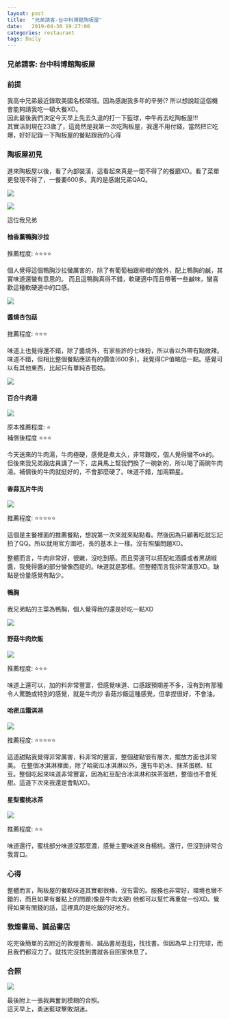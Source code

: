 ```yaml
---
layout: post
title:  "兄弟請客-台中科博館陶板屋"
date:   2019-04-30 19:27:00
categories: restaurant
tags: Daily
---
```


### 兄弟請客: 台中科博館陶板屋

### 前提

我高中兄弟最近錄取美國名校碩班。因為感謝我多年的辛勞(? 所以想說趁這個機會能夠請我吃一頓大餐XD。<br />
因此最後我們決定今天早上先去久違的打一下籃球，中午再去吃陶板屋!!!<br />
其實活到現在23歲了，這竟然是我第一次吃陶板屋，我還不用付錢，當然把它吃爆，好好記錄一下陶板屋的餐點跟我的心得

### 陶板屋初見

進來陶板屋以後，看了內部裝潢，這看起來真是一間不得了的餐廳XD。看了菜單更發現不得了，一餐要600多。真的是感謝兄弟QAQ。

![](/assets/images/Daily/0430/0430-1.jpg)

![](/assets/images/Daily/0430/0430-0.jpg)

這位我兄弟

#### 柚香薰鴨胸沙拉

推薦程度: :star::star::star::star:

個人覺得這個鴨胸沙拉蠻厲害的，除了有葡萄柚跟柳橙的酸外，配上鴨胸的鹹，其實味道還蠻有意思的。
而且這鴨胸真得不錯，軟硬適中而且帶著一些鹹味，蠻喜歡這種軟硬適中的口感。

![](/assets/images/Daily/0430/0430-2.jpg)

#### 醬燒杏包菇

推薦程度: :star::star::star:

味道上也覺得還不錯，除了醬燒外，有家些許的七味粉，所以香以外帶有點微辣。
味道不錯，但相比整個餐點應該有的價值(600多)，我覺得CP值略低一點。感覺可以有其他東西，比起只有單純杏苞姑。

![](/assets/images/Daily/0430/0430-3.jpg)


#### 百合牛肉湯

![](/assets/images/Daily/0430/0430-4.jpg)

原本推薦程度: :star:<br />
補償後程度 :star::star::star:

今天送來的牛肉湯，牛肉極硬，感覺是煮太久，非常難咬，個人覺得蠻不ok的。<br />
但後來我兄弟跟店員講了一下，店員馬上幫我們換了一碗新的，所以喝了兩碗牛肉湯。補償後的牛肉就挺好的，不會那麼硬了。味道不錯，加兩顆星。

#### 香蒜瓦片牛肉

![](/assets/images/Daily/0430/0430-5.jpg)

推薦程度: :star::star::star::star::star:

這個是主餐裡面的推薦餐點，想說第一次來就來點點看。然後因為只顧著吃就忘記拍了QQ。所以就用官方圖吧，長的基本上一樣。沒有照騙問題XD。<br />

整體而言，牛肉非常好，很嫩，沒吃到筋。而且旁邊可以搭配紅酒醬或者黑胡椒醬，我覺得醬的部分蠻像西提的。味道就是那樣。但整體而言我非常滿意XD。缺點是份量感覺有點少。

#### 鴨胸

我兄弟點的主菜為鴨胸，個人覺得我的還是好吃一點XD

![](/assets/images/Daily/0430/0430-6.jpg)

#### 野菇牛肉炊飯

![](/assets/images/Daily/0430/0430-7.jpg)

推薦程度: :star::star::star:

味道上還可以，加的料非常豐富，但感覺味道、口感跟預期差不多，沒有到有那種令人驚艷或特別的感覺，就是牛肉炒
香菇炒飯這種感覺，但拿捏很好，不會油。

#### 哈密瓜霜淇淋

![](/assets/images/Daily/0430/0430-8.jpg)


推薦程度: :star::star::star::star::star:

這道甜點我覺得非常厲害，料非常的豐富，整個甜點很有層次，擺放方面也非常美。
在整個冰淇淋裡面，除了哈密瓜冰淇淋以外，還有牛奶冰、抹茶蛋糕、紅豆。整個吃起來味道非常豐富，因為紅豆配合冰淇淋和抹茶蛋糕，整個也不會死甜。這道下次來我還是會點XD。

#### 星梨蜜桃冰茶

![](/assets/images/Daily/0430/0430-9.jpg)

推薦程度: :star::star:

味道還行，蜜桃部分味道沒那麼濃，感覺主要味道來自楊桃。還行，但沒到非常合我胃口。

### 心得

整體而言，陶板屋的餐點味道其實都很棒，沒有雷的。服務也非常好，環境也蠻不錯的，而且如果有餐點上的問題(像是牛肉太硬) 他都可以幫忙再重做一份XD。覺得如果有閒錢的話，這裡真的是吃飯的好地方。

### 敦煌書局、誠品書店

吃完後簡單的去附近的敦煌書局、誠品書局逛逛，找找書。但因為早上打完球，而且我們都沒力了。就找完沒找到書就各自回家休息了。

### 合照

![](/assets/images/Daily/0430/0430-10.jpg)

最後附上一張我興奮到模糊的合照。<br />
這天早上，勇迷藍球擊敗湖迷。